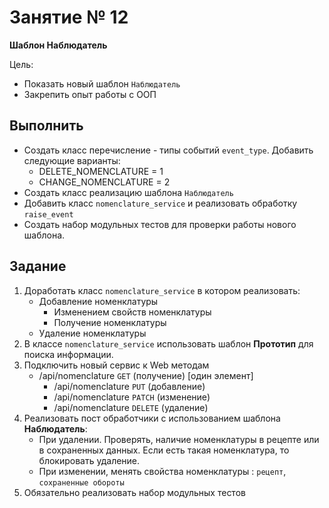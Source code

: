 # Занятие № 12
**Шаблон Наблюдатель**

Цель:
- Показать новый шаблон `Наблюдатель`
- Закрепить опыт работы с ООП
 
## Выполнить
* Создать класс перечисление - типы событий `event_type`. Добавить следующие варианты:
	- DELETE_NOMENCLATURE = 1
	- CHANGE_NOMENCLATURE = 2
* Создать класс реализацию шаблона `Наблюдатель`
* Добавить класс `nomenclature_service` и реализовать обработку `raise_event`
* Создать набор модульных тестов для проверки работы нового шаблона.


## Задание
1. Доработать класс `nomenclature_service` в котором реализовать:
	- Добавление номенклатуры
    	- Изменением свойств номенклатуры
    	- Получение номенклатуры
   	- Удаление номенклатуры
2. В классе `nomenclature_service` использовать шаблон **Прототип** для поиска информации. 
3. Подключить новый сервис к Web методам
	- /api/nomenclature `GET` (получение) [один элемент]
    	- /api/nomenclature `PUT` (добавление)
    	- /api/nomenclature `PATCH` (изменение)
    	- /api/nomenclature `DELETE` (удаление)
4. Реализовать пост обработчики с использованием шаблона **Наблюдатель**:
	- При удалении. Проверять, наличие номенклатуры в рецепте или в сохраненных данных. Если есть такая номенклатура, то блокировать удаление.
	- При изменении, менять свойства номенклатуры : `рецепт`, `сохраненные обороты` 
5. Обязательно реализовать набор модульных тестов
